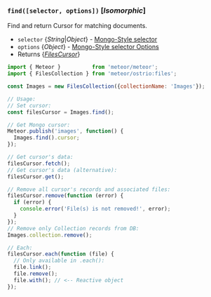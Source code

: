 ### `find([selector, options])` [*Isomorphic*]

Find and return Cursor for matching documents.

- `selector` {*String*|*Object*} - [Mongo-Style selector](http://docs.meteor.com/api/collections.html#selectors)
- `options` {*Object*} - [Mongo-Style selector Options](http://docs.meteor.com/api/collections.html#sortspecifiers)
- Returns {*[FilesCursor](https://github.com/veliovgroup/Meteor-Files/blob/master/docs/FilesCursor.md)*}

```js
import { Meteor }          from 'meteor/meteor';
import { FilesCollection } from 'meteor/ostrio:files';

const Images = new FilesCollection({collectionName: 'Images'});

// Usage:
// Set cursor:
const filesCursor = Images.find();

// Get Mongo cursor:
Meteor.publish('images', function() {
  Images.find().cursor;
});

// Get cursor's data:
filesCursor.fetch();
// Get cursor's data (alternative):
filesCursor.get();

// Remove all cursor's records and associated files:
filesCursor.remove(function (error) {
  if (error) {
    console.error('File(s) is not removed!', error);
  }
});
// Remove only Collection records from DB:
Images.collection.remove();

// Each:
filesCursor.each(function (file) {
  // Only available in .each():
  file.link();
  file.remove();
  file.with(); // <-- Reactive object
});
```
